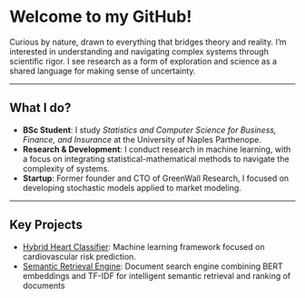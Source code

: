 # Welcome to my GitHub!

Curious by nature, drawn to everything that bridges theory and reality. I’m interested in understanding and navigating complex systems through scientific rigor. I see research as a form of exploration and science as a shared language for making sense of uncertainty.

---

## What I do?

- **BSc Student**: I study *Statistics and Computer Science for Business, Finance, and Insurance* at the University of Naples Parthenope.  
- **Research & Development**: I conduct research in machine learning, with a focus on integrating statistical-mathematical methods to navigate the complexity of systems.  
- **Startup**: Former founder and CTO of GreenWall Research, I focused on developing stochastic models applied to market modeling.

---

## Key Projects

- [Hybrid Heart Classifier](https://github.com/aldojacopovirno/hybrid-heart-classifier): Machine learning framework focused on cardiovascular risk prediction.
- [Semantic Retrieval Engine](https://github.com/aldojacopovirno/semantic-retrieval-engine): Document search engine combining BERT embeddings and TF-IDF for intelligent semantic retrieval and ranking of documents
